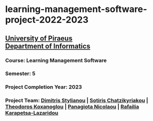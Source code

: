 # learning-management-software-project-2022-2023
## [University of Piraeus](https://www.unipi.gr/unipi/en/)<br>[Department of Informatics](https://www.cs.unipi.gr/index.php?lang=en)
### Course: Learning Management Software
### Semester: 5
### Project Completion Year: 2023
### Project Team: [Dimitris Stylianou](https://github.com/dimitrisstyl7) | [Sotiris Chatzikyriakou](https://github.com/IamInloveWitheCode) | [Theodoros Koxanoglou](https://github.com/thkox) | [Panagiota Nicolaou](https://github.com/panagiota02) | [Rafailia Karapetsa-Lazaridou](https://github.com/PetsasBros)
